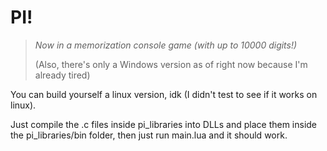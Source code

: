 # PI!  
 > *Now in a memorization console game (with up to 10000 digits!)*
 > 
 > (Also, there's only a Windows version as of right now because I'm already tired)

You can build yourself a linux version, idk (I didn't test to see if it works on linux).

Just compile the .c files inside pi_libraries into DLLs and place them inside the pi_libraries/bin folder, then just run main.lua and it should work.
